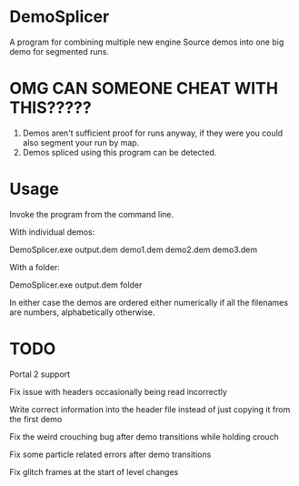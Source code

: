 # DemoSplicer
A program for combining multiple new engine Source demos into one big demo for segmented runs.

# OMG CAN SOMEONE CHEAT WITH THIS?????
1. Demos aren't sufficient proof for runs anyway, if they were you could also segment your run by map.
2. Demos spliced using this program can be detected.

# Usage
Invoke the program from the command line.

With individual demos:

DemoSplicer.exe output.dem demo1.dem demo2.dem demo3.dem

With a folder:

DemoSplicer.exe output.dem folder

In either case the demos are ordered either numerically if all the filenames are numbers, alphabetically otherwise.

# TODO
Portal 2 support

Fix issue with headers occasionally being read incorrectly

Write correct information into the header file instead of just copying it from the first demo

Fix the weird crouching bug after demo transitions while holding crouch

Fix some particle related errors after demo transitions

Fix glitch frames at the start of level changes